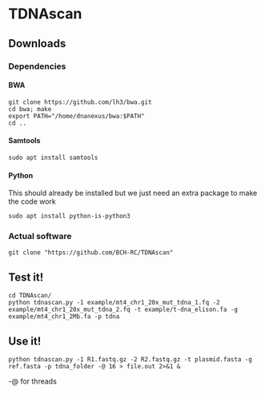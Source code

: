 ﻿# TDNAscan

## Downloads

### Dependencies

#### BWA
```
git clone https://github.com/lh3/bwa.git
cd bwa; make
export PATH="/home/dnanexus/bwa:$PATH"
cd ..
```

#### Samtools
```
sudo apt install samtools
```

#### Python

This should already be installed but we just need an extra package to make the code work
```
sudo apt install python-is-python3
```
### Actual software

```
git clone "https://github.com/BCH-RC/TDNAscan"
```

## Test it!
```
cd TDNAscan/
python tdnascan.py -1 example/mt4_chr1_20x_mut_tdna_1.fq -2 example/mt4_chr1_20x_mut_tdna_2.fq -t example/t-dna_elison.fa -g example/mt4_chr1_2Mb.fa -p tdna
```

## Use it!

```
python tdnascan.py -1 R1.fastq.gz -2 R2.fastq.gz -t plasmid.fasta -g ref.fasta -p tdna_folder -@ 16 > file.out 2>&1 &
```

-@ for threads
